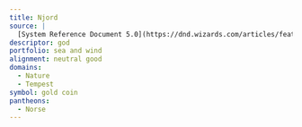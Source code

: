 ```yaml
---
title: Njord
source: |
  [System Reference Document 5.0](https://dnd.wizards.com/articles/features/systems-reference-document-srd)
descriptor: god
portfolio: sea and wind
alignment: neutral good
domains:
  - Nature
  - Tempest
symbol: gold coin
pantheons:
  - Norse
---
```

